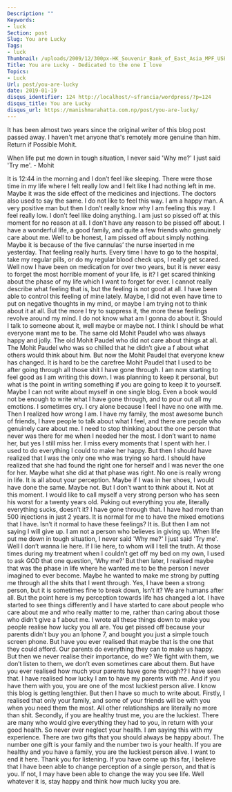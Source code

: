 ```yaml
---
Description: ""
Keywords:
- luck
Section: post
Slug: You are Lucky
Tags:
- luck
Thumbnail: /uploads/2009/12/300px-HK_Souvenir_Bank_of_East_Asia_MPF_USB_Flash_Drive_a.jpg
Title: You are Lucky - Dedicated to the one I love
Topics:
- Luck
Url: post/you-are-lucky
date: 2019-01-19
disqus_identifier: 124 http://localhost/~sfrancia/wordpress/?p=124
disqus_title: You are Lucky
disqus_url: https://manishmarahatta.com.np/post/you-are-lucky/
---
```


It has been almost two years since the original writer of this blog post passed away. I haven't met anyone that's remotely more genuine than him. Return if Possible Mohit.

When life put me down in tough situation, I never said 'Why me?' I just said 'Try me'. - Mohit

It is 12:44 in the morning and I don’t feel like sleeping. There were those time in my life where I felt really low and I felt like I had nothing left in me. Maybe it was the side effect of the medicines and injections. The doctors also used to say the same. I do not like to feel this way. I am a happy man. A very positive man but then I don’t really know why I am feeling this way. I feel really low. I don’t feel like doing anything. I am just so pissed off at this moment for no reason at all. I don’t have any reason to be pissed off about.
I have a wonderful life, a good family, and quite a few friends who genuinely care about me. Well to be honest, I am pissed off about simply nothing. Maybe it is because of the five cannulas’ the nurse inserted in me yesterday. That feeling really hurts. Every time I have to go to the hospital, take my regular pills, or do my regular blood check ups, I really get scared. Well now I have been on medication for over two years, but it is never easy to forget the most horrible moment of your life, is it? I get scared thinking about the phase of my life which I want to forget for ever. I cannot really describe what feeling that is, but the feeling is not good at all.
I have been able to control this feeling of mine lately. Maybe, I did not even have time to put on negative thoughts in my mind, or maybe I am trying not to think about it at all. But the more I try to suppress it, the more these feelings revolve around my mind. I do not know what am I gonna do about it. Should I talk to someone about it, well maybe or maybe not. I think I should be what everyone want me to be. The same old Mohit Paudel who was always happy and jolly. The old Mohit Paudel who did not care about things at all. The Mohit Paudel who was so chilled that he didn’t give a f about what others would think about him. But now the Mohit Paudel that everyone knew has changed. It is hard to be the carefree Mohit Paudel that I used to be after going through all those shit I have gone through. I am now starting to feel good as I am writing this down. I was planning to keep it personal, but what is the point in writing something if you are going to keep it to yourself.
Maybe I can not write about myself in one single blog. Even a book would not be enough to write what I have gone through, and to pour out all my emotions. I sometimes cry. I cry alone because I feel I have no one with me. Then I realized how wrong I am. I have my family, the most awesome bunch of friends, I have people to talk about what I feel, and there are people who genuinely care about me. I need to stop thinking about the one person that never was there for me when I needed her the most. I don’t want to name her, but yes I still miss her. I miss every moments that I spent with her. I used to do everything I could to make her happy. But then I should have realized that I was the only one who was trying so hard. I should have realized that she had found the right one for herself and I was never the one for her. Maybe what she did at that phase was right. No one is really wrong in life. It is all about your perception. Maybe if I was in her shoes, I would have done the same. Maybe not. But I don’t want to think about it. Not at this moment.
I would like to call myself a very strong person who has seen his worst for a twenty years old. Puking out everything you ate, literally everything sucks, doesn’t it? I have gone through that. I have had more than 500 injections in just 2 years. It is normal for me to have the mixed emotions that I have. Isn’t it normal to have these feelings? It is. But then I am not saying I will give up. I am not a person who believes in giving up. When life put me down in tough situation, I never said 'Why me?' I just said 'Try me'. Well I don’t wanna lie here. If I lie here, to whom will I tell the truth. At those times during my treatment when I couldn’t get off my bed on my own, I used to ask GOD that one question, ‘Why me?’ But then later, I realised maybe that was the phase in life where he wanted me to be the person I never imagined to ever become. Maybe he wanted to make me strong by putting me through all the shits that I went through. Yes, I have been a strong person, but it is sometimes fine to break down, Isn’t it? We are humans after all.
But the point here is my perception towards life has changed a lot. I have started to see things differently and I have started to care about people who care about me and who really matter to me, rather than caring about those who didn’t give a f about me.
I wrote all these things down to make you people realise how lucky you all are. You get pissed off because your parents didn’t buy you an Iphone 7, and bought you just a simple touch screen phone. But have you ever realised that maybe that is the one that they could afford. Our parents do everything they can to make us happy. But then we never realise their importance, do we? We fight with them, we don’t listen to them, we don’t even sometimes care about them. But have you ever realised how much your parents have gone through?? I have seen that. I have realised how lucky I am to have my parents with me. And if you have them with you, you are one of the most luckiest person alive.
I know this blog is getting lengthier. But then I have so much to write about. Firstly, I realised that only your family, and some of your friends will be with you when you need them the most. All other relationships are literally no more than shit.
Secondly, if you are healthy trust me, you are the luckiest. There are many who would give everything they had to you, in return with your good health. So never ever neglect your health. I am saying this with my experience. There are two gifts that you should always be happy about. The number one gift is your family and the number two is your health. If you are healthy and you have a family, you are the luckiest person alive.
I want to end it here. Thank you for listening. If you have come up this far, I believe that I have been able to change perception of a single person, and that is you. If not, I may have been able to change the way you see life. Well whatever it is, stay happy and think how much lucky you are.
